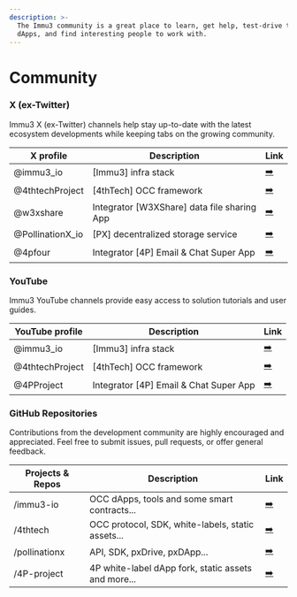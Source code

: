```yaml
---
description: >-
  The Immu3 community is a great place to learn, get help, test-drive the OCC
  dApps, and find interesting people to work with.
---
```


# Community

### X (ex-Twitter)

Immu3 X (ex-Twitter) channels help stay up-to-date with the latest ecosystem developments while keeping tabs on the growing community.&#x20;

| X profile         | Description                                  | Link                                       |
| ----------------- | -------------------------------------------- | ------------------------------------------ |
| @immu3\_io        | \[Immu3] infra stack                         | [➡️](https://twitter.com/immu3\_io)        |
| @4thtechProject   | \[4thTech] OCC framework                     | [➡️](https://twitter.com/4thtechProject)   |
| @w3xshare         | Integrator \[W3XShare] data file sharing App | [➡️](https://twitter.com/w3xshare)         |
| @PollinationX\_io | \[PX] decentralized storage service          | [➡️](https://twitter.com/PollinationX\_io) |
| @4pfour           | Integrator \[4P] Email & Chat Super App      | [➡️](https://twitter.com/4pfour)           |

### YouTube

Immu3 YouTube channels provide easy access to solution tutorials and user guides.

| YouTube profile | Description                             | Link                                          |
| --------------- | --------------------------------------- | --------------------------------------------- |
| @immu3\_io      | \[Immu3] infra stack                    | [➡️](https://www.youtube.com/@immu3\_io)      |
| @4thtechProject | \[4thTech] OCC framework                | [➡️](https://www.youtube.com/@4thtechProject) |
| @4PProject      | Integrator \[4P] Email & Chat Super App | [➡️](https://www.youtube.com/@4PProject)      |

### GitHub Repositories

Contributions from the development community are highly encouraged and appreciated. Feel free to submit issues, pull requests, or offer general feedback.

| Projects & Repos | Description                                         | Link                                   |
| ---------------- | --------------------------------------------------- | -------------------------------------- |
| /immu3-io        | OCC dApps, tools and some smart contracts...        | [➡️](https://github.com/immu3-io)      |
| /4thtech         | OCC protocol, SDK, white-labels, static assets...   | [➡️](https://github.com/4thtech)       |
| /pollinationx    | API, SDK, pxDrive, pxDApp...                        | [➡️](https://github.com/pollinationx/) |
| /4P-project      | 4P white-label dApp fork, static assets and more... | [➡️](https://github.com/4P-project)    |

